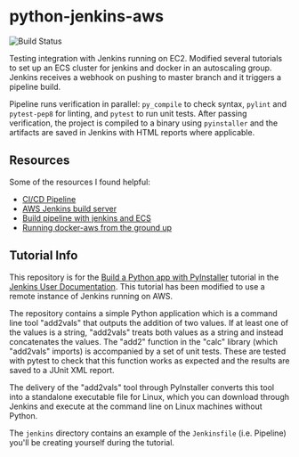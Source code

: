 # python-jenkins-aws

![Build Status](https://camo.githubusercontent.com/a2ad04e8e2c9056dbba62d7617df47064698ad31/68747470733a2f2f6170692e7472617669732d63692e6f72672f61727069746a696e64616c39372f706572736f6e616c2d7365727665722e7376673f6272616e63683d6d6173746572)

Testing integration with Jenkins running on EC2.  Modified several tutorials to set up an ECS cluster for jenkins and docker in an autoscaling group.  Jenkins receives a webhook on pushing to master branch and it triggers a pipeline build.  

Pipeline runs verification in parallel:  `py_compile` to check syntax, `pylint` and `pytest-pep8` for linting, and `pytest` to run unit tests.  After passing verification, the project is compiled to a binary using `pyinstaller` and the artifacts are saved in Jenkins with HTML reports where applicable.  

## Resources
Some of the resources I found helpful:  
- [CI/CD Pipeline](https://docs.aws.amazon.com/AWSGettingStartedContinuousDeliveryPipeline/latest/GettingStarted/CICD_Jenkins_Pipeline.html)
- [AWS Jenkins build server](https://d1.awsstatic.com/Projects/P5505030/aws-project_Jenkins-build-server.pdf)
- [Build pipeline with jenkins and ECS](https://aws.amazon.com/blogs/devops/set-up-a-build-pipeline-with-jenkins-and-amazon-ecs/)
- [Running docker-aws from the ground up](https://www.ybrikman.com/writing/2015/11/11/running-docker-aws-ground-up/)

## Tutorial Info 
This repository is for the
[Build a Python app with PyInstaller](https://jenkins.io/doc/tutorials/build-a-python-app-with-pyinstaller/)
tutorial in the [Jenkins User Documentation](https://jenkins.io/doc/).  This tutorial has been modified to use a remote instance of Jenkins running on AWS. 

The repository contains a simple Python application which is a command line tool "add2vals" that outputs the addition of two values. If at least one of the
values is a string, "add2vals" treats both values as a string and instead
concatenates the values. The "add2" function in the "calc" library (which
"add2vals" imports) is accompanied by a set of unit tests. These are tested with pytest to check that this function works as expected and the results are saved
to a JUnit XML report.

The delivery of the "add2vals" tool through PyInstaller converts this tool into
a standalone executable file for Linux, which you can download through Jenkins
and execute at the command line on Linux machines without Python.

The `jenkins` directory contains an example of the `Jenkinsfile` (i.e. Pipeline)
you'll be creating yourself during the tutorial.

